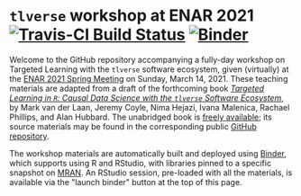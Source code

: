 # `tlverse` workshop at ENAR 2021 [![Travis-CI Build Status](https://travis-ci.org/tlverse/csp2020-workshop.svg?branch=master)](https://travis-ci.org/tlverse/enar2021-workshop) [![Binder](http://mybinder.org/badge_logo.svg)](http://mybinder.org/v2/gh/tlverse/enar2021-workshop/master?urlpath=rstudio)

Welcome to the GitHub repository accompanying a fully-day workshop on Targeted
Learning with the `tlverse` software ecosystem, given (virtually) at the [ENAR
2021 Spring Meeting](https://www.enar.org/meetings/spring2021/) on Sunday, March
14, 2021. These teaching materials are adapted from a draft of the forthcoming
book [*Targeted Learning in `R`: Causal Data Science with the `tlverse` Software
Ecosystem*](https://tlverse.org/tlverse-handbook/), by Mark van der Laan, Jeremy
Coyle, Nima Hejazi, Ivana Malenica, Rachael Phillips, and Alan Hubbard. The
unabridged book is [freely available](https://tlverse.org/tlverse-handbook); its
source materials may be found in the corresponding public [GitHub
repository](https://github.com/tlverse/tlverse-handbook).

The workshop materials are automatically built and deployed using
[Binder](https://github.com/jupyterhub/binderhub), which supports using R and
RStudio, with libraries pinned to a specific snapshot on
[MRAN](https://mran.microsoft.com/documents/rro/reproducibility). An RStudio
session, pre-loaded with all the materials, is available via the "launch binder"
button at the top of this page.
